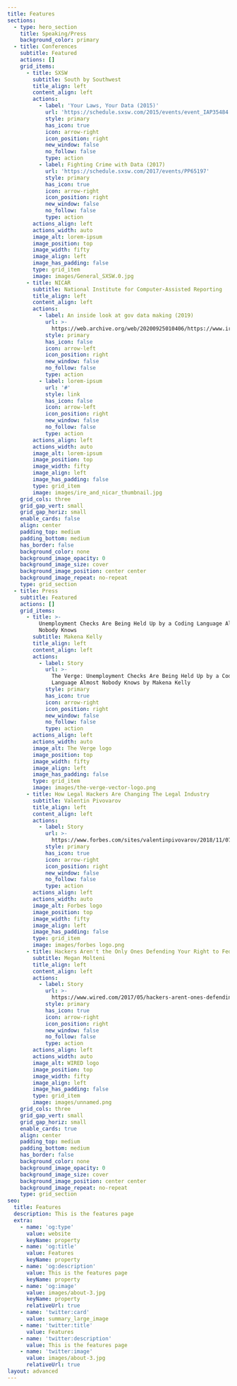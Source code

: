 ```yaml
---
title: Features
sections:
  - type: hero_section
    title: Speaking/Press
    background_color: primary
  - title: Conferences
    subtitle: Featured
    actions: []
    grid_items:
      - title: SXSW
        subtitle: South by Southwest
        title_align: left
        content_align: left
        actions:
          - label: 'Your Laws, Your Data (2015)'
            url: 'https://schedule.sxsw.com/2015/events/event_IAP35484'
            style: primary
            has_icon: true
            icon: arrow-right
            icon_position: right
            new_window: false
            no_follow: false
            type: action
          - label: Fighting Crime with Data (2017)
            url: 'https://schedule.sxsw.com/2017/events/PP65197'
            style: primary
            has_icon: true
            icon: arrow-right
            icon_position: right
            new_window: false
            no_follow: false
            type: action
        actions_align: left
        actions_width: auto
        image_alt: lorem-ipsum
        image_position: top
        image_width: fifty
        image_align: left
        image_has_padding: false
        type: grid_item
        image: images/General_SXSW.0.jpg
      - title: NICAR
        subtitle: National Institute for Computer-Assisted Reporting
        title_align: left
        content_align: left
        actions:
          - label: An inside look at gov data making (2019)
            url: >-
              https://web.archive.org/web/20200925010406/https://www.ire.org/events-and-training/event/3433/4401
            style: primary
            has_icon: false
            icon: arrow-left
            icon_position: right
            new_window: false
            no_follow: false
            type: action
          - label: lorem-ipsum
            url: '#'
            style: link
            has_icon: false
            icon: arrow-left
            icon_position: right
            new_window: false
            no_follow: false
            type: action
        actions_align: left
        actions_width: auto
        image_alt: lorem-ipsum
        image_position: top
        image_width: fifty
        image_align: left
        image_has_padding: false
        type: grid_item
        image: images/ire_and_nicar_thumbnail.jpg
    grid_cols: three
    grid_gap_vert: small
    grid_gap_horiz: small
    enable_cards: false
    align: center
    padding_top: medium
    padding_bottom: medium
    has_border: false
    background_color: none
    background_image_opacity: 0
    background_image_size: cover
    background_image_position: center center
    background_image_repeat: no-repeat
    type: grid_section
  - title: Press
    subtitle: Featured
    actions: []
    grid_items:
      - title: >-
          Unemployment Checks Are Being Held Up by a Coding Language Almost
          Nobody Knows
        subtitle: Makena Kelly
        title_align: left
        content_align: left
        actions:
          - label: Story
            url: >-
              The Verge: Unemployment Checks Are Being Held Up by a Coding
              Language Almost Nobody Knows by Makena Kelly
            style: primary
            has_icon: true
            icon: arrow-right
            icon_position: right
            new_window: false
            no_follow: false
            type: action
        actions_align: left
        actions_width: auto
        image_alt: The Verge logo
        image_position: top
        image_width: fifty
        image_align: left
        image_has_padding: false
        type: grid_item
        image: images/the-verge-vector-logo.png
      - title: How Legal Hackers Are Changing The Legal Industry
        subtitle: Valentin Pivovarov
        title_align: left
        content_align: left
        actions:
          - label: Story
            url: >-
              https://www.forbes.com/sites/valentinpivovarov/2018/11/07/legalhackers/?sh=7afd30a95d82
            style: primary
            has_icon: true
            icon: arrow-right
            icon_position: right
            new_window: false
            no_follow: false
            type: action
        actions_align: left
        actions_width: auto
        image_alt: Forbes logo
        image_position: top
        image_width: fifty
        image_align: left
        image_has_padding: false
        type: grid_item
        image: images/forbes logo.png
      - title: Hackers Aren't the Only Ones Defending Your Right to Federal Data
        subtitle: Megan Molteni
        title_align: left
        content_align: left
        actions:
          - label: Story
            url: >-
              https://www.wired.com/2017/05/hackers-arent-ones-defending-right-federal-data/
            style: primary
            has_icon: true
            icon: arrow-right
            icon_position: right
            new_window: false
            no_follow: false
            type: action
        actions_align: left
        actions_width: auto
        image_alt: WIRED logo
        image_position: top
        image_width: fifty
        image_align: left
        image_has_padding: false
        type: grid_item
        image: images/unnamed.png
    grid_cols: three
    grid_gap_vert: small
    grid_gap_horiz: small
    enable_cards: true
    align: center
    padding_top: medium
    padding_bottom: medium
    has_border: false
    background_color: none
    background_image_opacity: 0
    background_image_size: cover
    background_image_position: center center
    background_image_repeat: no-repeat
    type: grid_section
seo:
  title: Features
  description: This is the features page
  extra:
    - name: 'og:type'
      value: website
      keyName: property
    - name: 'og:title'
      value: Features
      keyName: property
    - name: 'og:description'
      value: This is the features page
      keyName: property
    - name: 'og:image'
      value: images/about-3.jpg
      keyName: property
      relativeUrl: true
    - name: 'twitter:card'
      value: summary_large_image
    - name: 'twitter:title'
      value: Features
    - name: 'twitter:description'
      value: This is the features page
    - name: 'twitter:image'
      value: images/about-3.jpg
      relativeUrl: true
layout: advanced
---
```

